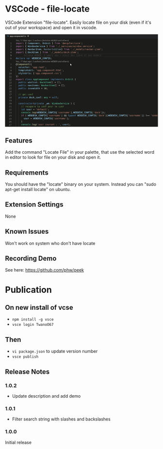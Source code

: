 # VSCode - file-locate

VSCode Extension "file-locate". Easily locate file on your disk (even if it's out of your workspace) and open it in vscode.

![Preview](https://github.com/TwanoO67/vscode-extension-file-locate/raw/master/images/demo.gif)

## Features

Add the command "Locate File" in your palette, that use the selected word in editor to look for file on your disk and open it.

## Requirements

You should have the "locate" binary on your system.
Instead you can "sudo apt-get install locate" on ubuntu.

## Extension Settings

None

## Known Issues

Won't work on system who don't have locate

## Recording Demo

See here:
https://github.com/phw/peek

# Publication

## On new install of vcse
- `npm install -g vsce`
- `vsce login TwanoO67`
## Then
- `vi package.json`  to update version number
- `vsce publish`

## Release Notes

### 1.0.2

* Update description and add demo

### 1.0.1

* Filter search string with slashes and backslashes

### 1.0.0

Initial release